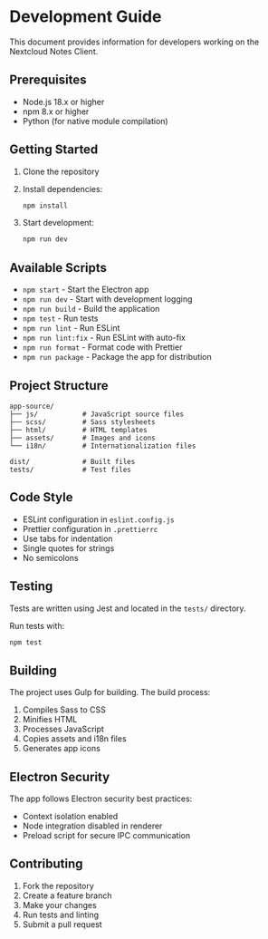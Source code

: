 # Development Guide

This document provides information for developers working on the Nextcloud Notes Client.

## Prerequisites

- Node.js 18.x or higher
- npm 8.x or higher
- Python (for native module compilation)

## Getting Started

1. Clone the repository
2. Install dependencies:
   ```bash
   npm install
   ```

3. Start development:
   ```bash
   npm run dev
   ```

## Available Scripts

- `npm start` - Start the Electron app
- `npm run dev` - Start with development logging
- `npm run build` - Build the application
- `npm test` - Run tests
- `npm run lint` - Run ESLint
- `npm run lint:fix` - Run ESLint with auto-fix
- `npm run format` - Format code with Prettier
- `npm run package` - Package the app for distribution

## Project Structure

```
app-source/
├── js/           # JavaScript source files
├── scss/         # Sass stylesheets
├── html/         # HTML templates
├── assets/       # Images and icons
└── i18n/         # Internationalization files

dist/             # Built files
tests/            # Test files
```

## Code Style

- ESLint configuration in `eslint.config.js`
- Prettier configuration in `.prettierrc`
- Use tabs for indentation
- Single quotes for strings
- No semicolons

## Testing

Tests are written using Jest and located in the `tests/` directory.

Run tests with:
```bash
npm test
```

## Building

The project uses Gulp for building. The build process:

1. Compiles Sass to CSS
2. Minifies HTML
3. Processes JavaScript
4. Copies assets and i18n files
5. Generates app icons

## Electron Security

The app follows Electron security best practices:
- Context isolation enabled
- Node integration disabled in renderer
- Preload script for secure IPC communication

## Contributing

1. Fork the repository
2. Create a feature branch
3. Make your changes
4. Run tests and linting
5. Submit a pull request